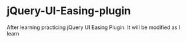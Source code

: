# jQuery-UI-Easing-plugin
After learning practicing jQuery UI Easing Plugin. It will be modified as I learn
